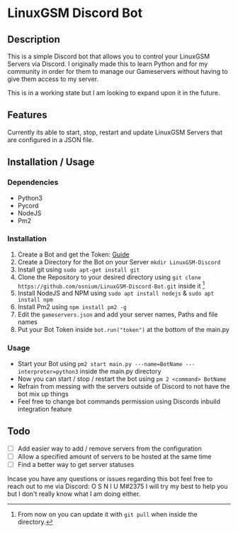 # LinuxGSM Discord Bot

## Description
This is a simple Discord bot that allows you to control your LinuxGSM Servers via Discord. I originally made this to learn Python and for my community in order for them to manage our Gameservers without having to give them access to my server.

This is in a working state but I am looking to expand upon it in the future.

## Features

Currently its able to start, stop, restart and update LinuxGSM Servers that are configured in a JSON file.

## Installation / Usage

### Dependencies

- Python3
- Pycord
- NodeJS
- Pm2

### Installation

1. Create a Bot and get the Token: [Guide](https://guide.pycord.dev/getting-started/creating-your-first-bot)
2. Create a Directory for the Bot on your Server ```mkdir LinuxGSM-Discord```
3. Install git using ```sudo apt-get install git```
4. Clone the Repository to your desired directory using ```git clone https://github.com/osnium/LinuxGSM-Discord-Bot.git``` inside it [^1]
5. Install NodeJS and NPM using ```sudo apt install nodejs``` & ```sudo apt install npm```
6. Install Pm2 using ```npm install pm2 -g```
7. Edit the ```gameservers.json``` and add your server names, Paths and file names
8. Put your Bot Token inside ```bot.run("token")``` at the bottom of the main.py

### Usage

- Start your Bot using ```pm2 start main.py ---name=BotName ---interpreter=python3``` inside the main.py directory
- Now you can start / stop / restart the bot using ```pm 2 <command> BotName```
- Refrain from messing with the servers outside of Discord to not have the bot mix up things
- Feel free to change bot commands permission using Discords inbuild integration feature

## Todo

- [ ] Add easier way to add / remove servers from the configuration
- [ ] Allow a specified amount of servers to be hosted at the same time
- [ ] Find a better way to get server statuses

Incase you have any questions or issues regarding this bot feel free to reach out to me via Discord: O S N I U M#2375 
I will try my best to help you but I don't really know what I am doing either.



[^1]: From now on you can update it with ```git pull``` when inside the directory.
